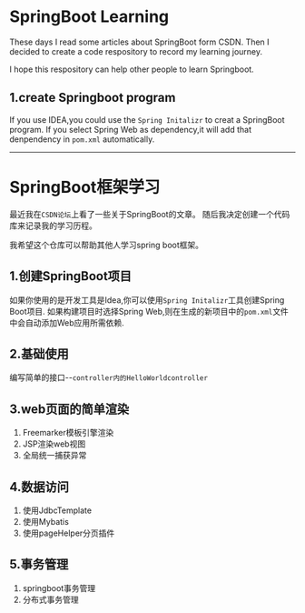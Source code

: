 # SpringBoot Learning
These days I read some articles about SpringBoot form CSDN.
Then I decided to create a code respository to record my learning journey.

I hope this respository can help other people to learn Springboot.

## 1.create Springboot program
If you use IDEA,you could use the `Spring Initalizr` to creat a SpringBoot program.
If you select Spring Web as dependency,it will add that denpendency in `pom.xml` automatically. 

---
# SpringBoot框架学习
最近我在`CSDN论坛`上看了一些关于SpringBoot的文章。
随后我决定创建一个代码库来记录我的学习历程。

我希望这个仓库可以帮助其他人学习spring boot框架。

## 1.创建SpringBoot项目
如果你使用的是开发工具是Idea,你可以使用`Spring Initalizr`工具创建Spring Boot项目.
如果构建项目时选择Spring Web,则在生成的新项目中的`pom.xml`文件中会自动添加Web应用所需依赖.
## 2.基础使用
编写简单的接口--`controller内的HelloWorldcontroller`
## 3.web页面的简单渲染
1. Freemarker模板引擎渲染
2. JSP渲染web视图
3. 全局统一捕获异常
## 4.数据访问
1. 使用JdbcTemplate
2. 使用Mybatis
3. 使用pageHelper分页插件
## 5.事务管理
1. springboot事务管理
2. 分布式事务管理
